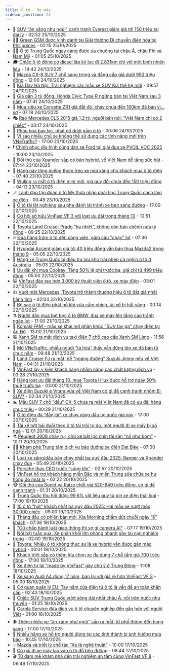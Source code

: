 ```yaml
---
title: Ô tô - Xe máy
sidebar_position: 24
---
```


<!-- dantri-o-to-xe-may:START -->
- 🤡 [SUV “ăn xăng như ngửi” cạnh tranh Everest giảm giá tới 150 triệu tại đại lý](https://dantri.com.vn/o-to-xe-may/suv-an-xang-nhu-ngui-canh-tranh-everest-giam-gia-toi-150-trieu-tai-dai-ly-20251024125939821.htm) - 02:52 25/10/2025
- 🧑‍💻 [Green GSM được vinh danh tại Giải thưởng Di chuyển điện hóa tại Philippines](https://dantri.com.vn/o-to-xe-may/green-gsm-duoc-vinh-danh-tai-giai-thuong-di-chuyen-dien-hoa-tai-philippines-20251025085831646.htm) - 02:15 25/10/2025
- 🧑‍💻 [Ô tô Trung Quốc ngày càng được ưa chuộng tại châu Á, châu Phi và Nam Mỹ](https://dantri.com.vn/o-to-xe-may/o-to-trung-quoc-ngay-cang-duoc-ua-chuong-tai-chau-a-chau-phi-va-nam-my-20251025000652408.htm) - 01:05 25/10/2025
- 🎓 [Chiếc ô tô động cơ diesel lập kỷ lục đi 2.831km chỉ với một bình nhiên liệu](https://dantri.com.vn/o-to-xe-may/chiec-o-to-dong-co-diesel-lap-ky-luc-di-2831km-chi-voi-mot-binh-nhien-lieu-20251024120251686.htm) - 14:42 24/10/2025
- 🌊 [Mazda CX-8 SUV 7 chỗ sang trọng và đẳng cấp giá dưới 950 triệu đồng](https://dantri.com.vn/o-to-xe-may/mazda-cx-8-suv-7-cho-sang-trong-va-dang-cap-gia-duoi-950-trieu-dong-20251024182834961.htm) - 12:00 24/10/2025
- 🥷 [Kia Day Hà Nội: Trải nghiệm các mẫu xe SUV Kia thế hệ mới](https://dantri.com.vn/o-to-xe-may/kia-day-ha-noi-trai-nghiem-cac-mau-xe-suv-kia-the-he-moi-20251024163222553.htm) - 09:57 24/10/2025
- 🤩 [Giá gần 3 tỷ đồng, Honda Civic Type R ngừng bán tại Việt Nam sau 3 năm](https://dantri.com.vn/o-to-xe-may/gia-gan-3-ty-dong-honda-civic-type-r-ngung-ban-tai-viet-nam-sau-3-nam-20251024110807311.htm) - 07:41 24/10/2025
- 🫶 [Mua siêu xe Corvette ZR1 giá đắt đỏ, chạy chưa đến 100km đã bán vì... sợ](https://dantri.com.vn/o-to-xe-may/mua-sieu-xe-corvette-zr1-gia-dat-do-chay-chua-den-100km-da-ban-vi-so-20251024100732886.htm) - 07:18 24/10/2025
- 🎭 [Rao Mercedes CLS 2015 giá 1,2 tỷ, người bán nói: “Việt Nam chỉ có 2 chiếc”](https://dantri.com.vn/o-to-xe-may/rao-mercedes-cls-2015-gia-12-ty-nguoi-ban-noi-viet-nam-chi-co-2-chiec-20251023110932149.htm) - 03:17 24/10/2025
- 🌁 [Pháo hoa bay lạc, phát nổ dưới gầm ô tô](https://dantri.com.vn/o-to-xe-may/phao-hoa-bay-lac-phat-no-duoi-gam-o-to-20251021120024170.htm) - 00:06 24/10/2025
- 🦩 [Vì sao nhiều chủ xe không thể sử dụng các tính năng mới trên VNeTraffic?](https://dantri.com.vn/o-to-xe-may/vi-sao-nhieu-chu-xe-khong-the-su-dung-cac-tinh-nang-moi-tren-vnetraffic-20251023121500352.htm) - 17:00 23/10/2025
- 🕴 [Chinh phục địa hình cùng dàn xe Ford tại giải đua xe PVOIL VOC 2025](https://dantri.com.vn/o-to-xe-may/chinh-phuc-dia-hinh-cung-dan-xe-ford-tai-giai-dua-xe-pvoil-voc-2025-20251023163017160.htm) - 10:00 23/10/2025
- 🎡 [Đối thủ của Xpander sắp có bản hybrid, về Việt Nam dễ tăng sức hút](https://dantri.com.vn/o-to-xe-may/doi-thu-cua-xpander-sap-co-ban-hybrid-ve-viet-nam-de-tang-suc-hut-20251022142305725.htm) - 07:44 23/10/2025
- 📝 [Hãng này tặng miếng thơm treo xe mùi xăng cho khách mua ô tô điện](https://dantri.com.vn/o-to-xe-may/hang-nay-tang-mieng-thom-treo-xe-mui-xang-cho-khach-mua-o-to-dien-20251022095839997.htm) - 07:40 23/10/2025
- 🧐 [Wuling ra mắt ô tô điện mini mới, giá quy đổi chưa đến 150 triệu đồng](https://dantri.com.vn/o-to-xe-may/wuling-ra-mat-o-to-dien-mini-moi-gia-quy-doi-chua-den-150-trieu-dong-20251023103520405.htm) - 04:13 23/10/2025
- 🪄 [Lãnh đạo tập đoàn ô tô Mỹ thừa nhận phải học Trung Quốc cách làm xe điện](https://dantri.com.vn/o-to-xe-may/lanh-dao-tap-doan-o-to-my-thua-nhan-phai-hoc-trung-quoc-cach-lam-xe-dien-20251022172509419.htm) - 00:48 23/10/2025
- 🧰 [Ô tô tải lật nghiêng sau pha đánh lái tránh xe ben sang đường](https://dantri.com.vn/o-to-xe-may/o-to-tai-lat-nghieng-sau-pha-danh-lai-tranh-xe-ben-sang-duong-20251022153327855.htm) - 17:00 22/10/2025
- 🚀 [Cơ hội sở hữu VinFast VF 3 với loạt ưu đãi trong tháng 10](https://dantri.com.vn/o-to-xe-may/co-hoi-so-huu-vinfast-vf-3-voi-loat-uu-dai-trong-thang-10-20251022173246617.htm) - 10:51 22/10/2025
- 💪 [Toyota Land Cruiser Prado “hạ nhiệt”, không còn bán chênh nửa tỷ đồng](https://dantri.com.vn/o-to-xe-may/toyota-land-cruiser-prado-ha-nhiet-khong-con-ban-chenh-nua-ty-dong-20251022101313678.htm) - 09:25 22/10/2025
- 🔥 [Đưa hàng trăm ô tô đến công viên, gầm cầu &quot;chạy&quot; lụt](https://dantri.com.vn/o-to-xe-may/dua-hang-tram-o-to-den-cong-vien-gam-cau-chay-lut-20251022122135750.htm) - 07:36 22/10/2025
- 🐲 [Hyundai Accent giảm giá tới 40 triệu đồng vẫn bán thua Mazda2 trong tháng 9](https://dantri.com.vn/o-to-xe-may/hyundai-accent-giam-gia-toi-40-trieu-dong-van-ban-thua-mazda2-trong-thang-9-20251021111316599.htm) - 05:05 22/10/2025
- 🌋 [Hãng xe Trung Quốc bị điều tra lưu kho trái phép cả nghìn ô tô ở Australia](https://dantri.com.vn/o-to-xe-may/hang-xe-trung-quoc-bi-dieu-tra-luu-kho-trai-phep-ca-nghin-o-to-o-australia-20251022112647181.htm) - 05:03 22/10/2025
- 🤩 [Ưu đãi khi mua Coolray: Tặng 50% lệ phí trước bạ, giá chỉ từ 499 triệu đồng](https://dantri.com.vn/o-to-xe-may/uu-dai-khi-mua-coolray-tang-50-le-phi-truoc-ba-gia-chi-tu-499-trieu-dong-20251022112653656.htm) - 05:00 22/10/2025
- 😺 [VinFast đào tạo hơn 3.000 kỹ thuật viên ô tô, xe máy điện](https://dantri.com.vn/o-to-xe-may/vinfast-dao-tao-hon-3000-ky-thuat-vien-o-to-xe-may-dien-20251022095611623.htm) - 03:01 22/10/2025
- 👍 [Vượt mặt Mercedes, Toyota trở thành thương hiệu ô tô đắt giá nhất hành tinh](https://dantri.com.vn/o-to-xe-may/vuot-mat-mercedes-toyota-tro-thanh-thuong-hieu-o-to-dat-gia-nhat-hanh-tinh-20251022090125590.htm) - 02:04 22/10/2025
- 🎃 [Bộ sạc ô tô điện phát nổ khi vừa cắm phích, tài xế bị hất văng](https://dantri.com.vn/o-to-xe-may/bo-sac-o-to-dien-phat-no-khi-vua-cam-phich-tai-xe-bi-hat-vang-20251021232340847.htm) - 00:14 22/10/2025
- ⚗️ [Người dân mua bạt bọc ô tô BMW, đưa xe máy lên tầng cao tránh ngập lụt](https://dantri.com.vn/o-to-xe-may/nguoi-dan-mua-bat-boc-o-to-bmw-dua-xe-may-len-tang-cao-tranh-ngap-lut-20251021215757702.htm) - 17:00 21/10/2025
- 🦄 [Komaki FAM - mẫu xe khai mở phân khúc &quot;SUV tay ga&quot; chạy điện tại Ấn Độ](https://dantri.com.vn/o-to-xe-may/komaki-fam-mau-xe-khai-mo-phan-khuc-suv-tay-ga-chay-dien-tai-an-do-20251021091135373.htm) - 13:00 21/10/2025
- 😺 [Xanh SM ra mắt dịch vụ taxi điện 7 chỗ cao cấp Xanh SM Limo](https://dantri.com.vn/o-to-xe-may/xanh-sm-ra-mat-dich-vu-taxi-dien-7-cho-cao-cap-xanh-sm-limo-20251021184232240.htm) - 11:56 21/10/2025
- 💼 [Mở VNeTraffic, nhiều người &quot;tá hỏa&quot; thấy vẫn đứng tên xe đã bán từ chục năm](https://dantri.com.vn/o-to-xe-may/mo-vnetraffic-nhieu-nguoi-ta-hoa-thay-van-dung-ten-xe-da-ban-tu-chuc-nam-20251021155321297.htm) - 09:48 21/10/2025
- 💃 [Land Cruiser FJ ra mắt, dễ &quot;ngáng đường&quot; Suzuki Jimny nếu về Việt Nam](https://dantri.com.vn/o-to-xe-may/land-cruiser-fj-ra-mat-de-ngang-duong-suzuki-jimny-neu-ve-viet-nam-20251021102332870.htm) - 04:31 21/10/2025
- 🚀 [VinFast lấy ý kiến khách hàng nhằm nâng cao chất lượng dịch vụ](https://dantri.com.vn/o-to-xe-may/vinfast-lay-y-kien-khach-hang-nham-nang-cao-chat-luong-dich-vu-20251021101251540.htm) - 03:28 21/10/2025
- 🤩 [Hàng loạt ưu đãi tháng 10, mua Toyota Hilux được hỗ trợ ngay 50% thuế trước bạ](https://dantri.com.vn/o-to-xe-may/hang-loat-uu-dai-thang-10-mua-toyota-hilux-duoc-ho-tro-ngay-50-thue-truoc-ba-20251020171101324.htm) - 03:00 21/10/2025
- 💪 [Xe điện Suzuki e Vitara vừa về Việt Nam có gì để cạnh tranh nhóm B-SUV?](https://dantri.com.vn/o-to-xe-may/xe-dien-suzuki-e-vitara-vua-ve-viet-nam-co-gi-de-canh-tranh-nhom-b-suv-20251021093423075.htm) - 02:34 21/10/2025
- 🏊 [Mẫu SUV 7 chỗ &quot;đấu&quot; CX-5 chưa ra mắt Việt Nam đã có ưu đãi hàng chục triệu](https://dantri.com.vn/o-to-xe-may/mau-suv-7-cho-dau-cx-5-chua-ra-mat-viet-nam-da-co-uu-dai-hang-chuc-trieu-20251020132429060.htm) - 00:29 21/10/2025
- 💄 [Ô tô điện đã “đẩy lùi” xe chạy xăng dầu tại quốc gia này](https://dantri.com.vn/o-to-xe-may/o-to-dien-da-day-lui-xe-chay-xang-dau-tai-quoc-gia-nay-20251020232714777.htm) - 17:00 20/10/2025
- 👺 [Tài xế hớt hải đuổi theo ô tô tải trôi tự do, một người đi xe máy bị xô ngã](https://dantri.com.vn/o-to-xe-may/tai-xe-hot-hai-duoi-theo-o-to-tai-troi-tu-do-mot-nguoi-di-xe-may-bi-xo-nga-20251020160518705.htm) - 12:01 20/10/2025
- ⚗️ [Peugeot 3008 cháy rụi, chủ xe bất lực nhìn tài sản “nổ như bom”](https://dantri.com.vn/o-to-xe-may/peugeot-3008-chay-rui-chu-xe-bat-luc-nhin-tai-san-no-nhu-bom-20251020151059229.htm) - 10:11 20/10/2025
- 🧑‍🏫 [Khám phá Trung tâm dịch vụ bảo dưỡng xe điện Dat Bike](https://dantri.com.vn/o-to-xe-may/kham-pha-trung-tam-dich-vu-bao-duong-xe-dien-dat-bike-20251020113940569.htm) - 07:00 20/10/2025
- 🦒 [Loạt xe xăng/dầu bán chạy nhất ba quý đầu 2025: Ranger và Xpander chạy đua](https://dantri.com.vn/o-to-xe-may/loat-xe-xangdau-ban-chay-nhat-ba-quy-dau-2025-ranger-va-xpander-chay-dua-20251020120540447.htm) - 05:49 20/10/2025
- 🐘 [Porsche thay CEO trước &quot;sóng lớn&quot;](https://dantri.com.vn/o-to-xe-may/porsche-thay-ceo-truoc-song-lon-20251020094407730.htm) - 02:57 20/10/2025
- 🧠 [VinFast hỗ trợ khách hàng miền Bắc và miền Trung sửa chữa xe hư hỏng do mưa lũ](https://dantri.com.vn/o-to-xe-may/vinfast-ho-tro-khach-hang-mien-bac-va-mien-trung-sua-chua-xe-hu-hong-do-mua-lu-20251020091807741.htm) - 02:22 20/10/2025
- 🐵 [Đối thủ của Sonet và Raize chốt giá 520-649 triệu đồng, có gì để cạnh tranh](https://dantri.com.vn/o-to-xe-may/doi-thu-cua-sonet-va-raize-chot-gia-520-649-trieu-dong-co-gi-de-canh-tranh-20251020082858852.htm) - 01:31 20/10/2025
- 🤭 [Trung Quốc thu hồi được 99,6% vật liệu quý từ pin xe điện thải loại](https://dantri.com.vn/o-to-xe-may/trung-quoc-thu-hoi-duoc-996-vat-lieu-quy-tu-pin-xe-dien-thai-loai-20251019231925331.htm) - 17:00 19/10/2025
- 🤠 [10 ô tô &quot;hút&quot; khách nhất ba quý đầu 2025: Hai mẫu xe vượt mốc 30.000 chiếc](https://dantri.com.vn/o-to-xe-may/10-o-to-hut-khach-nhat-ba-quy-dau-2025-hai-mau-xe-vuot-moc-30000-chiec-20251019131324465.htm) - 09:00 19/10/2025
- 🫶 [Tháng đầu có phiên bản mới, Kia Morning chấm dứt chuỗi ngày “ế” khách](https://dantri.com.vn/o-to-xe-may/thang-dau-co-phien-ban-moi-kia-morning-cham-dut-chuoi-ngay-e-khach-20251018200759069.htm) - 07:38 19/10/2025
- 🚀 [&quot;Cứ chấp hành luật giao thông thì sợ gì camera AI&quot;](https://dantri.com.vn/o-to-xe-may/cu-chap-hanh-luat-giao-thong-thi-so-gi-camera-ai-20251019093432828.htm) - 07:17 19/10/2025
- 🎊 [Nổi bật tuần qua: Xe phân khối lớn phóng nhanh gây tai nạn nghiêm trọng](https://dantri.com.vn/o-to-xe-may/noi-bat-tuan-qua-xe-phan-khoi-lon-phong-nhanh-gay-tai-nan-nghiem-trong-20251019081800988.htm) - 02:00 19/10/2025
- 🦄 [Toyota: Nhiều ô tô không thực sự là xe hybrid vẫn được gắn mác hybrid](https://dantri.com.vn/o-to-xe-may/toyota-nhieu-o-to-khong-thuc-su-la-xe-hybrid-van-duoc-gan-mac-hybrid-20251018225626003.htm) - 00:01 19/10/2025
- 🥷 [Khách Việt sắp có thêm lựa chọn xe đa dụng 7 chỗ tầm giá 700 triệu đồng](https://dantri.com.vn/o-to-xe-may/khach-viet-sap-co-them-lua-chon-xe-da-dung-7-cho-tam-gia-700-trieu-dong-20251018210319225.htm) - 17:00 18/10/2025
- 🦏 [Xe điện tự lái “made by VinFast” gây chú ý ở Trung Đông](https://dantri.com.vn/o-to-xe-may/xe-dien-tu-lai-made-by-vinfast-gay-chu-y-o-trung-dong-20251018170536038.htm) - 11:08 18/10/2025
- 🤗 [Xe sang Audi A4 dùng 17 năm, bán lại với giá rẻ hơn VinFast VF 3](https://dantri.com.vn/o-to-xe-may/xe-sang-audi-a4-dung-17-nam-ban-lai-voi-gia-re-hon-vinfast-vf-3-20251018111151142.htm) - 05:00 18/10/2025
- 🐲 [Cơ quan quản lý EU: Tay nắm cửa điện tử ô tô là vấn đề an toàn khẩn cấp](https://dantri.com.vn/o-to-xe-may/co-quan-quan-ly-eu-tay-nam-cua-dien-tu-o-to-la-van-de-an-toan-khan-cap-20251018091146222.htm) - 02:43 18/10/2025
- 🤭 [Chiếc SUV Trung Quốc vượt sông dài nhất châu Á, nổi trên nước như thuyền](https://dantri.com.vn/o-to-xe-may/chiec-suv-trung-quoc-vuot-song-dai-nhat-chau-a-noi-tren-nuoc-nhu-thuyen-20251018003457966.htm) - 01:25 18/10/2025
- 🐻 [Carpla Service đưa  dịch vụ ô tô chuyên nghiệp đến gần hơn với người Việt](https://dantri.com.vn/o-to-xe-may/carpla-service-dua-dich-vu-o-to-chuyen-nghiep-den-gan-hon-voi-nguoi-viet-20251017175108841.htm) - 01:00 18/10/2025
- ⛽️ [Thêm nhiều xe “ăn xăng như ngửi” sắp ra mắt, từ phổ thông đến hạng sang](https://dantri.com.vn/o-to-xe-may/them-nhieu-xe-an-xang-nhu-ngui-sap-ra-mat-tu-pho-thong-den-hang-sang-20251017131031403.htm) - 17:00 17/10/2025
- 🫣 [Nhiều hãng xe hỗ trợ người dùng tại các tỉnh thành bị ảnh hưởng mưa bão](https://dantri.com.vn/o-to-xe-may/nhieu-hang-xe-ho-tro-nguoi-dung-tai-cac-tinh-thanh-bi-anh-huong-mua-bao-20251017112533969.htm) - 10:45 17/10/2025
- 💡 [Mazda và triết lý chế tác “Xe là nghệ thuật”](https://dantri.com.vn/o-to-xe-may/mazda-va-triet-ly-che-tac-xe-la-nghe-thuat-20251017170325168.htm) - 10:00 17/10/2025
- 💪 [Cô gái đi xe máy lao vào ô tô đỗ bên đường](https://dantri.com.vn/o-to-xe-may/co-gai-di-xe-may-lao-vao-o-to-do-ben-duong-20251017121030491.htm) - 08:44 17/10/2025
- 🎬 [Từ đam mê khám phá đến trải nghiệm an tâm cùng VinFast VF 8](https://dantri.com.vn/o-to-xe-may/tu-dam-me-kham-pha-den-trai-nghiem-an-tam-cung-vinfast-vf-8-20251017122622949.htm) - 06:49 17/10/2025<!-- dantri-o-to-xe-may:END -->
